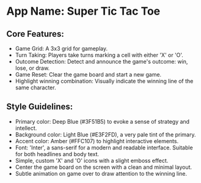 # **App Name**: Super Tic Tac Toe

## Core Features:

- Game Grid: A 3x3 grid for gameplay.
- Turn Taking: Players take turns marking a cell with either 'X' or 'O'.
- Outcome Detection: Detect and announce the game's outcome: win, lose, or draw.
- Game Reset: Clear the game board and start a new game.
- Highlight winning combination: Visually indicate the winning line of the same character.

## Style Guidelines:

- Primary color: Deep Blue (#3F51B5) to evoke a sense of strategy and intellect.
- Background color: Light Blue (#E3F2FD), a very pale tint of the primary.
- Accent color: Amber (#FFC107) to highlight interactive elements.
- Font: 'Inter', a sans-serif for a modern and readable interface. Suitable for both headlines and body text.
- Simple, custom 'X' and 'O' icons with a slight emboss effect.
- Center the game board on the screen with a clean and minimal layout.
- Subtle animation on game over to draw attention to the winning line.